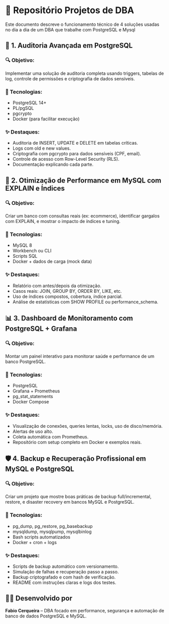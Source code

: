 # 🧾 Repositório Projetos de DBA

Este documento descreve o funcionamento técnico de 4 soluções usadas no dia a dia de um DBA que trabalhe com PostgreSQL e Mysql

## 🚀 1. Auditoria Avançada em PostgreSQL

### 🔍 Objetivo:
Implementar uma solução de auditoria completa usando triggers, tabelas de log, controle de permissões e criptografia de dados sensíveis.

### 🧰 Tecnologias:
- PostgreSQL 14+
- PL/pgSQL
- pgcrypto
- Docker (para facilitar execução)

### ✨ Destaques:
- Auditoria de INSERT, UPDATE e DELETE em tabelas críticas.
- Logs com old e new values.
- Criptografia com pgcrypto para dados sensíveis (CPF, email).
- Controle de acesso com Row-Level Security (RLS).
- Documentação explicando cada parte.

## 🧠 2. Otimização de Performance em MySQL com EXPLAIN e Índices

### 🔍 Objetivo:
Criar um banco com consultas reais (ex: ecommerce), identificar gargalos com EXPLAIN, e mostrar o impacto de índices e tuning.

### 🧰 Tecnologias:
- MySQL 8
- Workbench ou CLI
- Scripts SQL
- Docker + dados de carga (mock data)

### ✨ Destaques:
- Relatório com antes/depois da otimização.
- Casos reais: JOIN, GROUP BY, ORDER BY, LIKE, etc.
- Uso de índices compostos, cobertura, índice parcial.
- Análise de estatísticas com SHOW PROFILE ou performance_schema.

## 📊 3. Dashboard de Monitoramento com PostgreSQL + Grafana

### 🔍 Objetivo:
Montar um painel interativo para monitorar saúde e performance de um banco PostgreSQL.

### 🧰 Tecnologias:
- PostgreSQL
- Grafana + Prometheus
- pg_stat_statements
- Docker Compose

### ✨ Destaques:
- Visualização de conexões, queries lentas, locks, uso de disco/memória.
- Alertas de uso alto.
- Coleta automática com Prometheus.
- Repositório com setup completo em Docker e exemplos reais.

## 🛡️ 4. Backup e Recuperação Profissional em MySQL e PostgreSQL

### 🔍 Objetivo:
Criar um projeto que mostre boas práticas de backup full/incremental, restore, e disaster recovery em bancos MySQL e PostgreSQL.

### 🧰 Tecnologias:
- pg_dump, pg_restore, pg_basebackup
- mysqldump, mysqlpump, mysqlbinlog
- Bash scripts automatizados
- Docker + cron + logs

### ✨ Destaques:
- Scripts de backup automático com versionamento.
- Simulação de falhas e recuperação passo a passo.
- Backup criptografado e com hash de verificação.
- README com instruções claras e logs dos testes.

## 👨‍💻 Desenvolvido por

**Fabio Cerqueira** – DBA focado em performance, segurança e automação de banco de dados PostgreSQL e MySQL.
